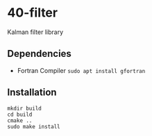 # 40-filter
Kalman filter library 

## Dependencies
- Fortran Compiler
`sudo apt install gfortran`

## Installation

    mkdir build
    cd build
    cmake ..
    sudo make install
